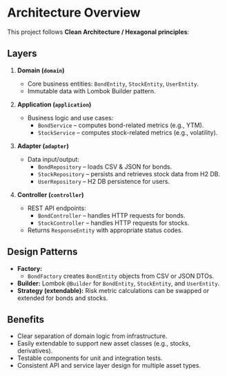 # Architecture Overview

This project follows **Clean Architecture / Hexagonal principles**:

## Layers

1. **Domain (`domain`)**
    - Core business entities: `BondEntity`, `StockEntity`, `UserEntity`.
    - Immutable data with Lombok Builder pattern.

2. **Application (`application`)**
    - Business logic and use cases:
        - `BondService` – computes bond-related metrics (e.g., YTM).
        - `StockService` – computes stock-related metrics (e.g., volatility).

3. **Adapter (`adapter`)**
    - Data input/output:
        - `BondRepository` – loads CSV & JSON for bonds.
        - `StockRepository` – persists and retrieves stock data from H2 DB.
        - `UserRepository` – H2 DB persistence for users.

4. **Controller (`controller`)**
    - REST API endpoints:
        - `BondController` – handles HTTP requests for bonds.
        - `StockController` – handles HTTP requests for stocks.
    - Returns `ResponseEntity` with appropriate status codes.

## Design Patterns

- **Factory:**
    - `BondFactory` creates `BondEntity` objects from CSV or JSON DTOs.
- **Builder:** Lombok `@Builder` for `BondEntity`, `StockEntity`, and `UserEntity`.
- **Strategy (extendable):** Risk metric calculations can be swapped or extended for bonds and stocks.

## Benefits

- Clear separation of domain logic from infrastructure.
- Easily extendable to support new asset classes (e.g., stocks, derivatives).
- Testable components for unit and integration tests.
- Consistent API and service layer design for multiple asset types.
